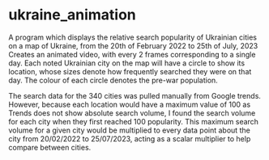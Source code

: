 # ukraine_animation

A program which displays the relative search popularity of Ukrainian cities on a map of Ukraine, from the 20th of February 2022 to 25th of July, 2023 Creates an animated video, with every 2 frames corresponding to a single day. Each noted Ukrainian city on the map will have a circle to show its location, whose sizes denote how frequently searched they were on that day. The colour of each circle denotes the pre-war population.

The search data for the 340 cities was pulled manually from Google trends. However, because each location would have a maximum value of 100 as Trends does not show absolute search volume, I found the search volume for each city when they first reached 100 popularity. This maximum search volume for a given city would be multiplied to every data point about the city from 20/02/2022 to 25/07/2023, acting as a scalar multiplier to help compare between cities.
